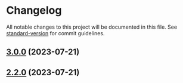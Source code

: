 # Changelog

All notable changes to this project will be documented in this file. See [standard-version](https://github.com/conventional-changelog/standard-version) for commit guidelines.

## [3.0.0](https://github.com/Sakthivel-Vadivel/basic-react/compare/v2.2.0...v3.0.0) (2023-07-21)

## [2.2.0](https://github.com/Sakthivel-Vadivel/basic-react/compare/v2.1.5...v2.2.0) (2023-07-21)
